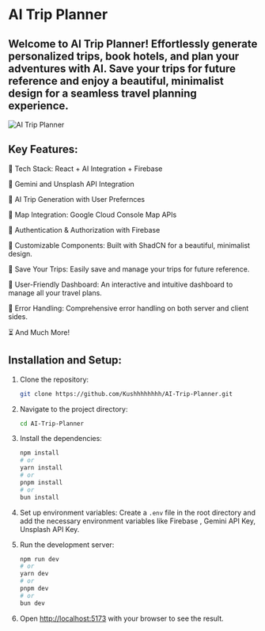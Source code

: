 # AI Trip Planner 

## Welcome to AI Trip Planner! Effortlessly generate personalized trips, book hotels, and plan your adventures with AI. Save your trips for future reference and enjoy a beautiful, minimalist design for a seamless travel planning experience. 

![AI Trip Planner](https://github.com/user-attachments/assets/f43d4a07-0774-4518-8a3c-83ad4b62ad38)


## Key Features:
🌟 Tech Stack: React + AI Integration + Firebase

🔮 Gemini and Unsplash API Integration

🎒 AI Trip Generation with User Prefernces

📍 Map Integration: Google Cloud Console Map APIs

🔐 Authentication & Authorization with Firebase

🎨 Customizable Components: Built with ShadCN for a beautiful, minimalist design.

💾 Save Your Trips: Easily save and manage your trips for future reference.

🚀 User-Friendly Dashboard: An interactive and intuitive dashboard to manage all your travel plans.

🐞 Error Handling: Comprehensive error handling on both server and client sides.

⏳ And Much More!



## Installation and Setup:

1. Clone the repository:
    ```bash
    git clone https://github.com/Kushhhhhhhh/AI-Trip-Planner.git
    ```

2. Navigate to the project directory:
    ```bash
    cd AI-Trip-Planner
    ```

3. Install the dependencies:
    ```bash
    npm install
    # or
    yarn install
    # or
    pnpm install
    # or
    bun install
    ```

4. Set up environment variables:
    Create a `.env` file in the root directory and add the necessary environment variables like Firebase , Gemini API Key, Unsplash API Key.

5. Run the development server:
    ```bash
    npm run dev
    # or
    yarn dev
    # or
    pnpm dev
    # or
    bun dev
    ```

6. Open [http://localhost:5173](http://localhost:5173) with your browser to see the result.
